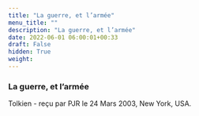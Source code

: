 ```yaml
---
title: "La guerre, et l’armée"
menu_title: ""
description: "La guerre, et l’armée"
date: 2022-06-01 06:00:01+00:33
draft: False
hidden: True
weight:
---
```

### La guerre, et l’armée

Tolkien - reçu par PJR le 24 Mars 2003, New York, USA.



